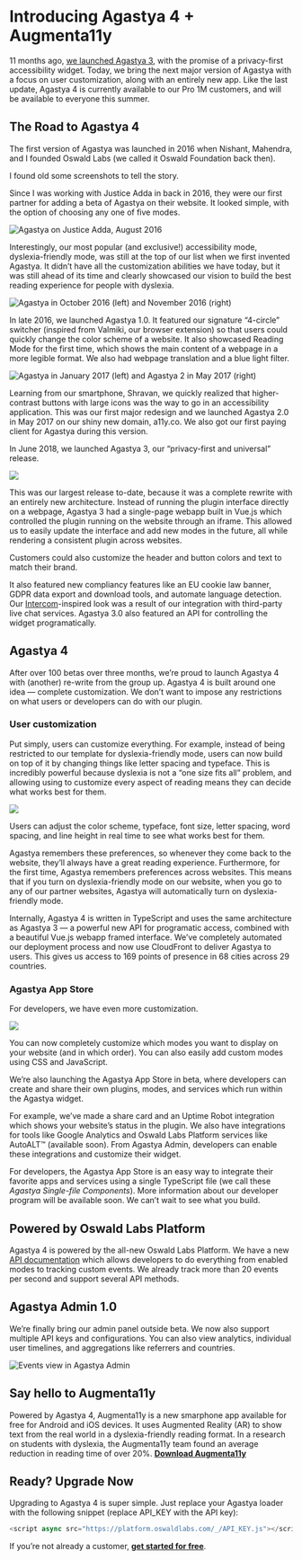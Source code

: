 # Introducing Agastya 4 + Augmenta11y

11 months ago, [we launched Agastya 3](https://blog.oswald.foundation/introducing-the-new-agastya-privacy-first-and-universal-9a67ef66cb19), with the promise of a privacy-first accessibility widget. Today, we bring the next major version of Agastya with a focus on user customization, along with an entirely new app. Like the last update, Agastya 4 is currently available to our Pro 1M customers, and will be available to everyone this summer.

## The Road to Agastya 4

The first version of Agastya was launched in 2016 when Nishant, Mahendra, and I founded Oswald Labs (we called it Oswald Foundation back then).

I found old some screenshots to tell the story.

Since I was working with Justice Adda in back in 2016, they were our first partner for adding a beta of Agastya on their website. It looked simple, with the option of choosing any one of five modes.

![Agastya on Justice Adda, August 2016](https://miro.medium.com/max/1000/1*B_DZGmDKK1NJZsIfQA44kA.png)

Interestingly, our most popular (and exclusive!) accessibility mode, dyslexia-friendly mode, was still at the top of our list when we first invented Agastya. It didn’t have all the customization abilities we have today, but it was still ahead of its time and clearly showcased our vision to build the best reading experience for people with dyslexia.

![Agastya in October 2016 (left) and November 2016 (right)](https://miro.medium.com/max/1400/1*QOwv0KkBKvht_d6e_5mw4g.png)

In late 2016, we launched Agastya 1.0. It featured our signature “4-circle” switcher (inspired from Valmiki, our browser extension) so that users could quickly change the color scheme of a website. It also showcased Reading Mode for the first time, which shows the main content of a webpage in a more legible format. We also had webpage translation and a blue light filter.

![Agastya in January 2017 (left) and Agastya 2 in May 2017 (right)](https://miro.medium.com/max/1400/1*-01_rSTOsQs_cqzLeZ_k8w.png)

Learning from our smartphone, Shravan, we quickly realized that higher-contrast buttons with large icons was the way to go in an accessibility application. This was our first major redesign and we launched Agastya 2.0 in May 2017 on our shiny new domain, a11y.co. We also got our first paying client for Agastya during this version.

In June 2018, we launched Agastya 3, our “privacy-first and universal” release.

![](https://miro.medium.com/max/1000/1*BU0jRezMpxJ2VtOvJeYYcQ.png)

This was our largest release to-date, because it was a complete rewrite with an entirely new architecture. Instead of running the plugin interface directly on a webpage, Agastya 3 had a single-page webapp built in Vue.js which controlled the plugin running on the website through an iframe. This allowed us to easily update the interface and add new modes in the future, all while rendering a consistent plugin across websites.

Customers could also customize the header and button colors and text to match their brand.

It also featured new compliancy features like an EU cookie law banner, GDPR data export and download tools, and automate language detection. Our [Intercom](https://www.intercom.com/)-inspired look was a result of our integration with third-party live chat services. Agastya 3.0 also featured an API for controlling the widget programatically.

## Agastya 4

After over 100 betas over three months, we’re proud to launch Agastya 4 with (another) re-write from the group up. Agastya 4 is built around one idea — complete customization. We don’t want to impose any restrictions on what users or developers can do with our plugin.

### User customization

Put simply, users can customize everything. For example, instead of being restricted to our template for dyslexia-friendly mode, users can now build on top of it by changing things like letter spacing and typeface. This is incredibly powerful because dyslexia is not a “one size fits all” problem, and allowing using to customize every aspect of reading means they can decide what works best for them.

![](https://miro.medium.com/max/882/1*hb_vRPf5jE6kn-vDW0dKZQ.png)

Users can adjust the color scheme, typeface, font size, letter spacing, word spacing, and line height in real time to see what works best for them.

Agastya remembers these preferences, so whenever they come back to the website, they’ll always have a great reading experience. Furthermore, for the first time, Agastya remembers preferences across websites. This means that if you turn on dyslexia-friendly mode on our website, when you go to any of our partner websites, Agastya will automatically turn on dyslexia-friendly mode.

Internally, Agastya 4 is written in TypeScript and uses the same architecture as Agastya 3 — a powerful new API for programatic access, combined with a beautiful Vue.js webapp framed interface. We’ve completely automated our deployment process and now use CloudFront to deliver Agastya to users. This gives us access to 169 points of presence in 68 cities across 29 countries.

### Agastya App Store

For developers, we have even more customization.

![](https://miro.medium.com/max/874/1*BB4wunvM4g6nCdOAKnDiCA.png)

You can now completely customize which modes you want to display on your website (and in which order). You can also easily add custom modes using CSS and JavaScript.

We’re also launching the Agastya App Store in beta, where developers can create and share their own plugins, modes, and services which run within the Agastya widget.

For example, we’ve made a share card and an Uptime Robot integration which shows your website’s status in the plugin. We also have integrations for tools like Google Analytics and Oswald Labs Platform services like AutoALT™ (available soon). From Agastya Admin, developers can enable these integrations and customize their widget.

For developers, the Agastya App Store is an easy way to integrate their favorite apps and services using a single TypeScript file (we call these _Agastya Single-file Components_). More information about our developer program will be available soon. We can’t wait to see what you build.

## Powered by Oswald Labs Platform

Agastya 4 is powered by the all-new Oswald Labs Platform. We have a new [API documentation](https://help.oswaldlabs.com/) which allows developers to do everything from enabled modes to tracking custom events. We already track more than 20 events per second and support several API methods.

## Agastya Admin 1.0

We’re finally bring our admin panel outside beta. We now also support multiple API keys and configurations. You can also view analytics, individual user timelines, and aggregations like referrers and countries.

![Events view in Agastya Admin](https://miro.medium.com/max/1400/1*Vd1IJFuQJDqyy0jw-0yCnw.png)

## Say hello to Augmenta11y

Powered by Agastya 4, Augmenta11y is a new smarphone app available for free for Android and iOS devices. It uses Augmented Reality (AR) to show text from the real world in a dyslexia-friendly reading format. In a research on students with dyslexia, the Augmenta11y team found an average reduction in reading time of over 20%. [**Download Augmenta11y**](https://oswaldlabs.com/platform/augmenta11y/)

## Ready? Upgrade Now

Upgrading to Agastya 4 is super simple. Just replace your Agastya loader with the following snippet (replace API_KEY with the API key):

```js
<script async src="https://platform.oswaldlabs.com/_/API_KEY.js"></script>
```

If you’re not already a customer, [**get started for free**](https://oswaldlabs.com/platform/agastya/?utm_source=medium&utm_medium=article&utm_campaign=agastya-4).
